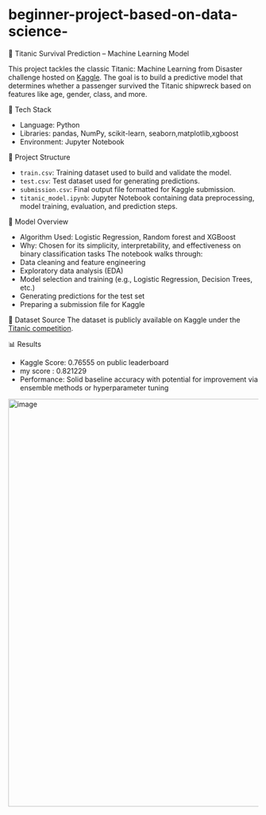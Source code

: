 # beginner-project-based-on-data-science-


🚢 Titanic Survival Prediction – Machine Learning Model

This project tackles the classic Titanic: Machine Learning from Disaster challenge hosted on [Kaggle](https://www.kaggle.com/competitions/titanic). The goal is to build a predictive model that determines whether a passenger survived the Titanic shipwreck based on features like age, gender, class, and more.

🧰 Tech Stack
- Language: Python
- Libraries: pandas, NumPy, scikit-learn, seaborn,matplotlib,xgboost
- Environment: Jupyter Notebook

📁 Project Structure
- `train.csv`: Training dataset used to build and validate the model.
- `test.csv`: Test dataset used for generating predictions.
- `submission.csv`: Final output file formatted for Kaggle submission.
- `titanic_model.ipynb`: Jupyter Notebook containing data preprocessing, model training, evaluation, and prediction steps.

🧠 Model Overview
- Algorithm Used: Logistic Regression, Random forest and XGBoost
- Why: Chosen for its simplicity, interpretability, and effectiveness on binary classification tasks
The notebook walks through:
- Data cleaning and feature engineering
- Exploratory data analysis (EDA)
- Model selection and training (e.g., Logistic Regression, Decision Trees, etc.)
- Generating predictions for the test set
- Preparing a submission file for Kaggle

📌 Dataset Source
The dataset is publicly available on Kaggle under the [Titanic competition](https://www.kaggle.com/competitions/titanic/data).


📊 Results
- Kaggle Score: 0.76555 on public leaderboard
- my score : 0.821229
- Performance: Solid baseline accuracy with potential for improvement via ensemble methods or hyperparameter tuning

<img width="873" height="822" alt="image" src="https://github.com/user-attachments/assets/b400024b-9799-4de4-a798-9bbd08c6124d" />

